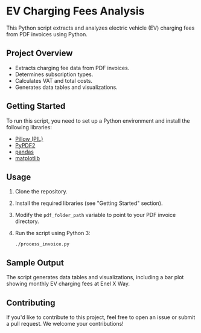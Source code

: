 # EV Charging Fees Analysis

This Python script extracts and analyzes electric vehicle (EV) charging fees from PDF invoices using Python.

## Project Overview

- Extracts charging fee data from PDF invoices.
- Determines subscription types.
- Calculates VAT and total costs.
- Generates data tables and visualizations.

## Getting Started

To run this script, you need to set up a Python environment and install the following libraries:

- [Pillow (PIL)](https://pillow.readthedocs.io/en/stable/)
- [PyPDF2](https://pythonhosted.org/PyPDF2/)
- [pandas](https://pandas.pydata.org/)
- [matplotlib](https://matplotlib.org/)

## Usage

1. Clone the repository.
2. Install the required libraries (see "Getting Started" section).
3. Modify the `pdf_folder_path` variable to point to your PDF invoice directory.
4. Run the script using Python 3:

   ```shell
   ./process_invoice.py

## Sample Output

The script generates data tables and visualizations, including a bar plot showing monthly EV charging fees at Enel X Way.

## Contributing

If you'd like to contribute to this project, feel free to open an issue or submit a pull request. We welcome your contributions!
